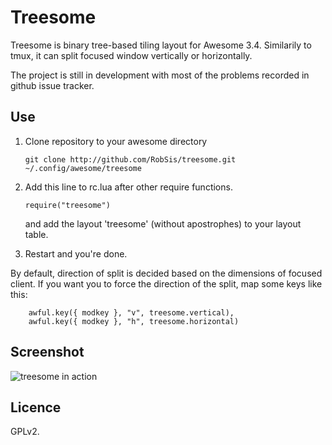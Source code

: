 Treesome
========

Treesome is binary tree-based tiling layout for Awesome 3.4.
Similarily to tmux, it can split focused window vertically or horizontally.

The project is still in development with most of the
problems recorded in github issue tracker.


Use
---

1. Clone repository to your awesome directory

    `git clone http://github.com/RobSis/treesome.git ~/.config/awesome/treesome`

2. Add this line to rc.lua after other require functions.

    `require("treesome")`

   and add the layout 'treesome' (without apostrophes) to your layout table.

3. Restart and you're done.

By default, direction of split is decided based on the dimensions of focused client.
If you want you to force the direction of the split, map some keys like this:

```
    awful.key({ modkey }, "v", treesome.vertical),
    awful.key({ modkey }, "h", treesome.horizontal)
```

Screenshot
----------

![treesome in action](http://i.imgur.com/W6B7XnD.png)

Licence
-------
GPLv2.
